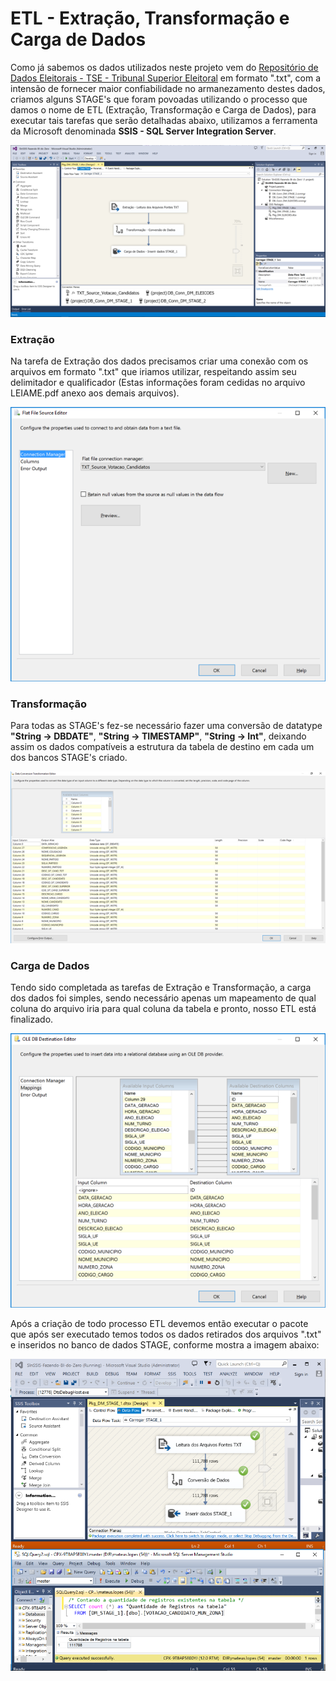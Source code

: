 # ETL - Extração, Transformação e Carga de Dados #

Como já sabemos os dados utilizados neste projeto vem do [Repositório de Dados Eleitorais - TSE - Tribunal Superior Eleitoral](http://www.tse.jus.br/hotSites/pesquisas-eleitorais/index.html) em formato ".txt", com a intensão de fornecer maior confiabilidade no armanezamento destes dados, criamos alguns STAGE's que foram povoadas utilizando o processo que damos o nome de ETL (Extração, Transformação e Carga de Dados), para executar tais tarefas que serão detalhadas abaixo, utilizamos a ferramenta da Microsoft denominada <strong>SSIS - SQL Server Integration Server</strong>.

![SSIS - Exemplo de Solução SSIS](./img/SSIS_ExemploDeSolution.png)

### Extração ###

<p> Na tarefa de Extração dos dados precisamos criar uma conexão com os arquivos em formato ".txt" que iriamos utilizar, respeitando assim seu delimitador e qualificador (Estas informações foram cedidas no arquivo LEIAME.pdf anexo aos demais arquivos).</p>

![SSIS - Exemplo Extração De Dados](./img/SSIS_ExemploDeExtracaoDeDados.png)

### Transformação ###

<p> Para todas as STAGE's fez-se necessário fazer uma conversão de datatype <strong>"String -> DBDATE"</strong>, <strong>"String -> TIMESTAMP"</strong>, <strong>"String -> Int"</strong>, deixando assim os dados compatíveis a estrutura da tabela de destino em cada um dos bancos STAGE's criado.</p>

![SSIS - Exemplo Transformação De Dados](./img/SSIS_ExemploDeTransformacaoDeDados.png)

### Carga de Dados ###

<p> Tendo sido completada as tarefas de Extração e Transformação, a carga dos dados foi simples, sendo necessário apenas um mapeamento de qual coluna do arquivo iria para qual coluna da tabela e pronto, nosso ETL está finalizado.</p>

![SSIS - Exemplo Carga De Dados](./img/SSIS_ExemploDeCargaDeDados.png)

<p> Após a criação de todo processo ETL devemos então executar o pacote que após ser executado temos todos os dados retirados dos arquivos ".txt" e inseridos no banco de dados STAGE, conforme mostra a imagem abaixo:</p>

![SSIS - Exemplo Carga De Dados](./img/SSIS_CargaDeDadosCompleta.PNG)
